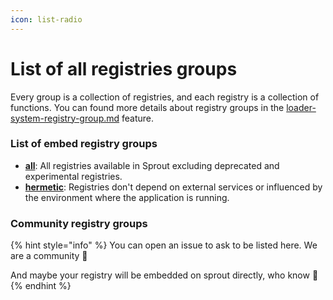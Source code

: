 ```yaml
---
icon: list-radio
---
```


# List of all registries groups

Every group is a collection of registries, and each registry is a collection of functions.
You can found more details about registry groups in the [loader-system-registry-group.md](../features/loader-system-registry-group.md) feature.

### List of embed registry groups

* [**all**](all.md): All registries available in Sprout excluding deprecated and experimental registries.
* [**hermetic**](hermetic.md): Registries don't depend on external services or influenced by the environment where the application is running.

### Community registry groups

{% hint style="info" %}
You can open an issue to ask to be listed here. We are a community :seedling:

And maybe your registry will be embedded on sprout directly, who know :eyes:
{% endhint %}

